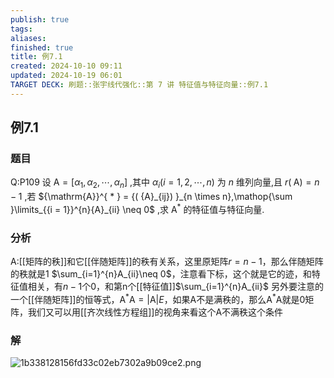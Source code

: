 ```yaml
---
publish: true
tags: 
aliases: 
finished: true
title: 例7.1
created: 2024-10-10 09:11
updated: 2024-10-19 06:01
TARGET DECK: 刷题::张宇线代强化::第 7 讲 特征值与特征向量::例7.1
---
```

## 例7.1
### 题目
Q:P109 设 $\mathrm{A} = \lbrack {{\alpha }_{1},{\alpha }_{2},\cdots ,{\alpha }_{n}}\rbrack$ ,其中 ${\alpha }_{i}( {i = 1,2,\cdots, n})$ 为 $n$ 维列向量,且 $r( \mathrm{\;A}) = n - 1$ ,若 ${\mathrm{A}}^{ * } = {( {A}_{ij}) }_{n \times n},\mathop{\sum }\limits_{{i = 1}}^{n}{A}_{ii} \neq 0$ ,求 ${\mathrm{A}}^{ * }$ 的特征值与特征向量.
### 分析
A:[[矩阵的秩]]和它[[伴随矩阵]]的秩有关系，这里原矩阵$r=n-1$，那么伴随矩阵的秩就是$1$
$\sum_{i=1}^{n}A_{ii}\neq 0$，注意看下标，这个就是它的迹，和特征值相关，有$n-1$个0，和第n个[[特征值]]$\sum_{i=1}^{n}A_{ii}$
另外要注意的一个[[伴随矩阵]]的恒等式，$\mathrm{A}^{ * }\mathrm{A} = | \mathrm{A}| E$，如果A不是满秩的，那么$\mathrm{A}^{ * }\mathrm{A}$就是0矩阵，我们又可以用[[齐次线性方程组]]的视角来看这个A不满秩这个条件
### 解
![1b338128156fd33c02eb7302a9b09ce2.png](https://img.hwenyi.tech/202410191355933.webp)


